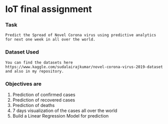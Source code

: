 # IoT final assignment

### Task  
    Predict the Spread of Novel Corona virus using predictive analytics for next one week in all over the world.

### Dataset Used    
    You can find the datasets here https://www.kaggle.com/sudalairajkumar/novel-corona-virus-2019-dataset and also in my repository.

### Objectives are
1. Prediction of confirmed cases 
2. Prediction of recovered cases 
3. Prediction of deaths 
4. 7 days visualization of the cases all over the world 
5. Build a Linear Regression Model for prediction

